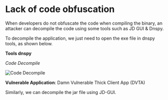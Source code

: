 # Lack of code obfuscation

When developers do not obfuscate the code when compiling the binary, an attacker can decompile the code using some tools such as JD GUI & Dnspy.

To decompile the application, we just need to open the exe file in dnspy tools, as shown below.

**Tools dnspy**

_Code Decompile_

![Code Decompile](https://payatu.com/static/images/remoteblogs/farid/thick-client-penetration-testing/code\_deofuscation.png)

**Vulnerable Application**: Damn Vulnerable Thick Client App (DVTA)

Similarly, we can decompile the jar file using JD-GUI.
